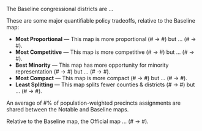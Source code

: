 The Baseline congressional districts are ...

These are some major quantifiable policy tradeoffs, relative to the Baseline map:

-   **Most Proportional** &#8212; This map is more proportional (# &#x2192; #) 
    but ... (# &#x2192; #).
-   **Most Competitive** &#8212; This map is more competitive (# &#x2192; #) 
    but ... (# &#x2192; #).
-   **Best Minority** &#8212; This map has more opportunity for minority representation (# &#x2192; #) 
    but ... (# &#x2192; #).
-   **Most Compact** &#8212; This map is more compact (# &#x2192; #) 
    but ... (# &#x2192; #).
-   **Least Splitting** &#8212; This map splits fewer counties &amp; districts (# &#x2192; #) 
    but ... (# &#x2192; #).

An average of #% of population-weighted precincts assignments are shared between the Notable and Baseline maps.

Relative to the Baseline map, the Official map ... (# &#x2192; #). 